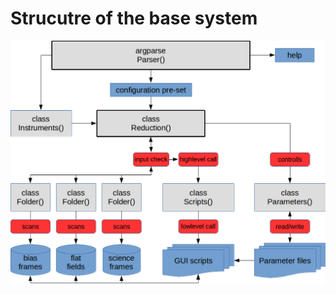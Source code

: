 # Strucutre of the base system

<img src="https://github.com/jlvdb/TheliWrapper/blob/extra-data/dev_img/structure.png">
